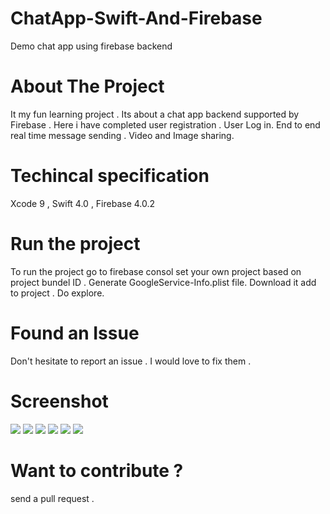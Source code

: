 # ChatApp-Swift-And-Firebase
Demo chat app using firebase backend


# About The Project

It my fun learning project . Its about a chat app backend supported by Firebase . Here i have completed user registration . User Log in. End to end real time message sending . Video and Image sharing.
 
# Techincal specification

Xcode 9 , Swift 4.0 , Firebase 4.0.2 

# Run the project 

To run the project go to firebase consol set your own project based on project bundel ID . Generate GoogleService-Info.plist file. Download it add to project . Do explore.

# Found an Issue

Don't hesitate to report an issue . I would love to fix them .

# Screenshot

![](screenshot/01.jpg)
![](screenshot/02.jpg)
![](screenshot/03.jpg)
![](screenshot/04.jpg)
![](screenshot/05.jpg)
![](screenshot/06.jpg)

# Want to contribute ?

send a pull request .
